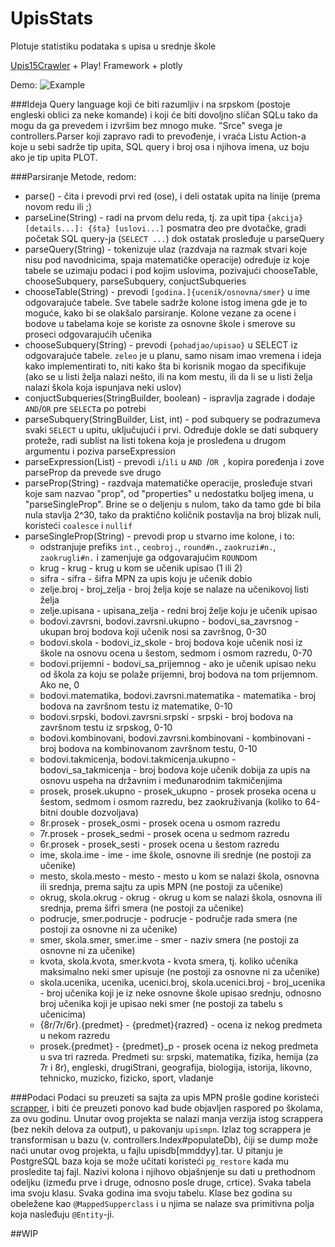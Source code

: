 # UpisStats
Plotuje statistiku podataka s upisa u srednje škole

[Upis15Crawler](https://github.com/luq-0/Upis15Crawler) + Play! Framework + plotly

Demo: ![Example](http://i.imgur.com/RXxeoiC.png)

###Ideja
Query language koji će biti razumljiv i na srpskom (postoje engleski oblici za neke komande) i koji će biti dovoljno sličan SQLu tako da mogu da ga prevedem i izvršim bez mnogo muke. "Srce" svega je controllers.Parser koji zapravo radi to prevođenje, i vraća Listu Action-a koje u sebi sadrže tip upita, SQL query i broj osa i njihova imena, uz boju ako je tip upita PLOT.


###Parsiranje
Metode, redom:
- parse() - čita i prevodi prvi red (ose), i deli ostatak upita na linije (prema novom redu ili ;)
- parseLine(String) - radi na prvom delu reda, tj. za upit tipa `{akcija} [details...]: {šta} [uslovi...]` posmatra deo pre dvotačke, gradi početak SQL query-ja (`SELECT ...`) dok ostatak prosleđuje u parseQuery
- parseQuery(String) - tokenizuje ulaz (razdvaja na razmak stvari koje nisu pod navodnicima, spaja matematičke operacije) određuje iz koje tabele se uzimaju podaci i pod kojim uslovima, pozivajući chooseTable, chooseSubquery, parseSubquery, conjuctSubqueries
- chooseTable(String) - prevodi `[godina.]{ucenik/osnovna/smer}` u ime odgovarajuće tabele. Sve tabele sadrže kolone istog imena gde je to moguće, kako bi se olakšalo parsiranje. Kolone vezane za ocene i bodove u tabelama koje se koriste za osnovne škole i smerove su proseci odgovarajućih učenika
- chooseSubquery(String) - prevodi `{pohadjao/upisao}` u SELECT iz odgovarajuće tabele. `zeleo` je u planu, samo nisam imao vremena i ideja kako implementirati to, niti kako šta bi korisnik mogao da specifikuje (ako se u listi želja nalazi nešto, ili na kom mestu, ili da li se u listi želja nalazi škola koja ispunjava neki uslov)
- conjuctSubqueries(StringBuilder, boolean) - ispravlja zagrade i dodaje `AND`/`OR` pre `SELECT`a po potrebi
- parseSubquery(StringBuilder, List<String>, int) - pod subquery se podrazumeva svaki `SELECT` u upitu, uključujući i prvi. Određuje dokle se dati subquery proteže, radi sublist na listi tokena koja je prosleđena u drugom argumentu i poziva parseExpression 
- parseExpression(List<String>) - prevodi `i`/`ili` u `AND `/`OR `, kopira poređenja i zove parseProp da prevede sve drugo
- parseProp(String) - razdvaja matematičke operacije, prosleđuje stvari koje sam nazvao "prop", od "properties" u nedostatku boljeg imena, u "parseSingleProp". Brine se o deljenju s nulom, tako da tamo gde bi bila nula stavlja 2^30, tako da praktično količnik postavlja na broj blizak nuli, koristeći `coalesce` i `nullif`
- parseSingleProp(String) - prevodi prop u stvarno ime kolone, i to:
  - odstranjuje prefiks `int.`, `ceobroj.`, `round#n.`, `zaokruzi#n.`, `zaokrugli#n.` i zamenjuje ga odgovarajućim `ROUND`om
  - krug - krug - krug u kom se učenik upisao (1 ili 2)
  - sifra - sifra - šifra MPN za upis koju je učenik dobio
  - zelje.broj - broj_zelja - broj želja koje se nalaze na učenikovoj listi želja
  - zelje.upisana - upisana_zelja - redni broj želje koju je učenik upisao
  - bodovi.zavrsni, bodovi.zavrsni.ukupno - bodovi_sa_zavrsnog - ukupan broj bodova koji učenik nosi sa završnog, 0-30
  - bodovi.skola - bodovi_iz_skole - broj bodova koje učenik nosi iz škole na osnovu ocena u šestom, sedmom i osmom razredu, 0-70
  - bodovi.prijemni - bodovi_sa_prijemnog - ako je učenik upisao neku od škola za koju se polaže prijemni, broj bodova na tom prijemnom. Ako ne, 0
  - bodovi.matematika, bodovi.zavrsni.matematika - matematika - broj bodova na završnom testu iz matematike, 0-10
  - bodovi.srpski, bodovi.zavrsni.srpski - srpski - broj bodova na završnom testu iz srpskog, 0-10
  - bodovi.kombinovani, bodovi.zavrsni.kombinovani - kombinovani - broj bodova na kombinovanom završnom testu, 0-10
  - bodovi.takmicenja, bodovi.takmicenja.ukupno - bodovi_sa_takmicenja - broj bodova koje učenik dobija za upis na osnovu uspeha na državnim i međunarodnim takmičenjima
  - prosek, prosek.ukupno - prosek_ukupno - prosek proseka ocena u šestom, sedmom i osmom razredu, bez zaokruživanja (koliko to 64-bitni double dozvoljava)
  - 8r.prosek - prosek_osmi - prosek ocena u osmom razredu
  - 7r.prosek - prosek_sedmi - prosek ocena u sedmom razredu
  - 6r.prosek - prosek_sesti - prosek ocena u šestom razredu
  - ime, skola.ime - ime - ime škole, osnovne ili srednje (ne postoji za učenike)
  - mesto, skola.mesto - mesto - mesto u kom se nalazi škola, osnovna ili srednja, prema sajtu za upis MPN (ne postoji za učenike)
  - okrug, skola.okrug - okrug - okrug u kom se nalazi škola, osnovna ili srednja, prema šifri smera (ne postoji za učenike)
  - podrucje, smer.podrucje - podrucje - područje rada smera (ne postoji za osnovne ni za učenike)
  - smer, skola.smer, smer.ime - smer - naziv smera (ne postoji za osnovne ni za učenike)
  - kvota, skola.kvota, smer.kvota - kvota smera, tj. koliko učenika maksimalno neki smer upisuje (ne postoji za osnovne ni za učenike)
  - skola.ucenika, ucenika, ucenici.broj, skola.ucenici.broj - broj_ucenika - broj učenika koji je iz neke osnovne škole upisao srednju, odnosno broj učenika koji je upisao neki smer (ne postoji za tabelu s učenicima)
  - {8r/7r/6r}.{predmet} - {predmet}{razred} - ocena iz nekog predmeta u nekom razredu
  - prosek.{predmet} - {predmet}_p - prosek ocena iz nekog predmeta u sva tri razreda. Predmeti su: srpski, matematika, fizika, hemija (za 7r i 8r), engleski, drugiStrani, geografija, biologija, istorija, likovno, tehnicko, muzicko, fizicko, sport, vladanje
   
  
###Podaci
Podaci su preuzeti sa sajta za upis MPN prošle godine koristeći [scrapper](https://github.com/luq-0/Upis15Crawler), i biti će preuzeti ponovo kad bude objavljen raspored po školama, za ovu godinu. Unutar ovog projekta se nalazi manja verzija istog scrappera (bez nekih delova za output), u pakovanju `upismpn`.
Izlaz tog scrappera je transformisan u bazu (v. controllers.Index#populateDb), čiji se dump može naći unutar ovog projekta, u fajlu upisdb[mmddyy].tar. U pitanju je PostgreSQL baza koja se može učitati koristeći `pg_restore` kada mu prosledite taj fajl. Nazivi kolona i njihovo objašnjenje su dati u prethodnom odeljku (između prve i druge, odnosno posle druge, crtice).
Svaka tabela ima svoju klasu. Svaka godina ima svoju tabelu. Klase bez godina su obeležene kao `@MappedSupperclass` i u njima se nalaze sva primitivna polja koja nasleđuju `@Entity`-ji.


##WIP
